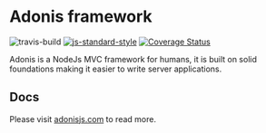 
# Adonis framework

![travis-build](https://img.shields.io/travis/adonisjs/adonis-framework.svg)
[![js-standard-style](https://img.shields.io/badge/code%20style-standard-brightgreen.svg?style=flat)](https://github.com/feross/standard)
[![Coverage Status](https://coveralls.io/repos/adonisjs/adonis-framework/badge.svg?branch=master&service=github)](https://coveralls.io/github/adonisjs/adonis-framework?branch=master)

Adonis is a NodeJs MVC framework for humans, it is built on solid foundations making it easier to write server applications.

## Docs

Please visit [adonisjs.com](http://adonisjs.com) to read more.
